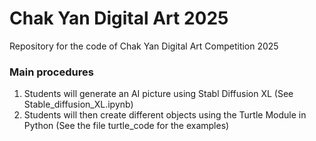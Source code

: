 # Chak Yan Digital Art 2025
Repository for the code of Chak Yan Digital Art Competition 2025

### Main procedures
1. Students will generate an AI picture using Stabl Diffusion XL (See Stable_diffusion_XL.ipynb)
2. Students will then create different objects using the Turtle Module in Python (See the file turtle_code for the examples)
